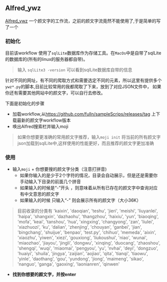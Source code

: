 
## Alfred_ywz

[Alfred_ywz](./Alfred_ywz)  一个颜文字的工作流，之前的颜文字流竟然不能使用了,于是简单的写了一个

### 初始化

目前该workflow 使用了`sqlLite`数据库作为存储工具。在`MacOs`中是自带了sqlLite的数据库的(所有的linux的服务器都自带)。
> 输入 `sqlLite3 -version` 可以看到sqlLite数据库自带的信息

针对不同的网址，有不同的爬取方式和需要选定不同的元素，所以这里有提供多个`ywz*.py`的脚本,目前比较常用的我都爬取了下来，放到了对应JSON文件中，
如果你还有需要其他网站中的颜文字，可以自行去修改。

下面是初始化的步骤

* 加载workflow,从<a>https://github.com/fulln/sampleScrips/releases/tag</a> 上下载最新的颜文字workflow版本
* 唤出Alfred搜索栏并输入moji 

> 如果你想要更准确的常用颜文字推荐，输入`moji init` 将当前的所有颜文字json加载到sqlLite中,这样使用的性能更好，而且推荐的颜文字更加准确

### 使用

- 输入`moji` + 你想要搜的颜文字分类（注意打拼音)</br>
  - 如果你输入的是少于2个字符的情况，目录会自动展示，但是还是需要你手动输入下目录的前面几个拼音</br>
  - 如果输入的时候是“-”开头 ，则意味着从所有已存在的颜文字中查询对应有中文意思的颜文字</br>
  - 如果输入的时候 只输入“-” 则会展示所有的颜文字（大小36K）</br>

> 目前收录的分类有
> 'kaixin', 'daoqian', 'teshu', 'jieri', 'meishi', 'liuyanlei', 'haipa', 'shangxin', 'dazhaohu', 'thangzhou', 'haixiu', 'yun', 'biaoqing', 'mofa', 'keai', 'tanshou', 'hua', 'xingxing', 'changyong', 'zan', 'liulei', 'xiazhuozi', 'ku', 'dalian', 'zhenjing', 'chouyan', 'ganbei', 'jian', 'bingchang', 'shuijue', 'benpao', 'test.py', 'chihuo', 'memeda', 'aixin', 'xiaozhu', 'yiwen', 'xiezi', 'gouxiong', 'liukoushui', 'niao', 'wunai', 'miaozhao', 'jiayou', 'jingli', 'dongwu', 'xinqing', 'duocang', 'zhaoshou', 'shengqi', 'wuqi', 'miaomai', 'pengyou', 'yu', 'nvhai', 'deyi', 'dongzuo', 'huaiyi', 'shuila', 'jingya', 'zaijian', 'aojiao', 'qita', 'tianqi', 'tiaowu', 'yinle', 'daothang', 'gou', 'yundong', 'jiong', 'maimeng', 'sikao', 'nanguo', 'ganga', 'gaoxing', 'laonianren', 'qinwen'


- **找到你想要的颜文字，并按enter**  

